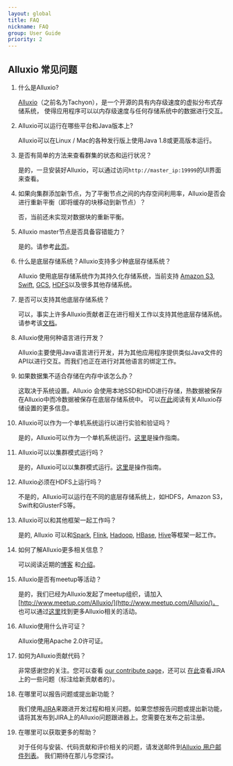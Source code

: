 ```yaml
---
layout: global
title: FAQ
nickname: FAQ
group: User Guide
priority: 2
---
```


## Alluxio 常见问题

1. 什么是Alluxio?

   [Alluxio](http://www.alluxio.org/)（之前名为Tachyon），是一个开源的具有内存级速度的虚拟分布式存储系统，
   使得应用程序可以以内存级速度与任何存储系统中的数据进行交互。

2. Alluxio可以运行在哪些平台和Java版本上?

   Alluxio可以在Linux / Mac的各种发行版上使用Java 1.8或更高版本运行。

3. 是否有简单的方法来查看群集的状态和运行状况？
  
   是的，一旦安装好Alluxio，可以通过访问`http://master_ip:19999`的UI界面来查看。

4. 如果向集群添加新节点，为了平衡节点之间的内存空间利用率，Alluxio是否会进行重新平衡（即将缓存的块移动到新节点）？

   否，当前还未实现对数据块的重新平衡。
   
5. Alluxio master节点是否具备容错能力？

   是的。请参考[此页](Running-Alluxio-on-a-Cluster.html#running-alluxio-with-high-availability)。

6. 什么是底层存储系统？Alluxio支持多少种底层存储系统？

   Alluxio 使用底层存储系统作为其持久化存储系统，当前支持 [Amazon S3](Configuring-Alluxio-with-S3.html), 
   [Swift](Configuring-Alluxio-with-Swift.html), [GCS](Configuring-Alluxio-with-GCS.html), [HDFS](Configuring-Alluxio-with-HDFS.html)以及很多其他存储系统。

7. 是否可以支持其他底层存储系统？

   可以，事实上许多Alluxio贡献者正在进行相关工作以支持其他底层存储系统。请参考该[文档](DevelopingUFSExtensions.html)。
   
8. Alluxio使用何种语言进行开发？
   
   Alluxio主要使用Java语言进行开发，并为其他应用程序提供类似Java文件的API以进行交互。而我们也正在进行对其他语言的绑定工作。

9. 如果数据集不适合存储在内存中该怎么办？

   这取决于系统设置。Alluxio 会使用本地SSD和HDD进行存储，热数据被保存在Alluxio中而冷数据被保存在底层存储系统中。
   可以[在此](Alluxio-Storage.html)阅读有关Alluxio存储设置的更多信息。
   
10. Alluxio可以作为一个单机系统运行以进行实验和验证吗？

    是的，Alluxio可以作为一个单机系统运行。[这里](Running-Alluxio-Locally.html)是操作指南。

11. Alluxio可以以集群模式运行吗？

    是的，Alluxio可以以集群模式运行。[这里](Running-Alluxio-on-a-Cluster.html)是操作指南。

12. Alluxio必须在HDFS上运行吗？

    不是的，Alluxio可以运行在不同的底层存储系统上，如HDFS，Amazon S3，Swift和GlusterFS等。

13. Alluxio可以和其他框架一起工作吗？

    是的, Alluxio 可以和[Spark](Running-Spark-on-Alluxio.html), [Flink](Running-Flink-on-Alluxio.html), [Hadoop](Running-Hadoop-MapReduce-on-Alluxio.html),
      [HBase](Running-HBase-on-Alluxio.html), [Hive](Running-Hive-with-Alluxio.html)等框架一起工作。

14. 如何了解Alluxio更多相关信息？

    可以阅读近期的[博客](/resources/posts) 和[介绍](/resources/presentations)。

15. Alluxio是否有meetup等活动？
   
    是的，我们已经为Alluxio发起了meetup组织，请加入[http://www.meetup.com/Alluxio/](http://www.meetup.com/Alluxio/)。
    也可以通过[这里](/resources/events)找到更多Alluxio相关的活动。

16. Alluxio使用什么许可证？

    Alluxio使用Apache 2.0许可证。

17. 如何为Alluxio贡献代码？

    非常感谢您的关注。您可以查看 [our contribute page](/community/contribute)，还可以
    [在此](https://alluxio.atlassian.net/browse/ALLUXIO-2532?jql=project%20%3D%20ALLUXIO%20AND%20status%20%3D%20Open%20AND%20labels%20%3D%20NewContributor%20AND%20assignee%20in%20(EMPTY))查看JIRA上的一些问题（标注给新贡献者的）。

18. 在哪里可以报告问题或提出新功能？

    我们使用[JIRA](https://alluxio.atlassian.net/projects/ALLUXIO)来跟进开发过程和相关问题。如果您想报告问题或提出新功能，请将其发布到JIRA上的Alluxio问题跟进器上。您需要在发布之前注册。

19. 在哪里可以获取更多的帮助？

    对于任何与安装、代码贡献和评价相关的问题，请发送邮件到[Alluxio 用户邮件列表](https://groups.google.com/forum/?fromgroups#!forum/alluxio-users)。
    我们期待在那儿与您探讨。
